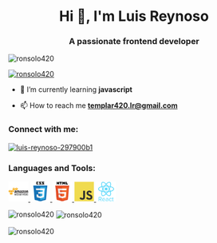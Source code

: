 <h1 align="center">Hi 👋, I'm Luis Reynoso</h1>
<h3 align="center">A passionate frontend developer</h3>

<p align="left"> <img src="https://komarev.com/ghpvc/?username=ronsolo420&label=Profile%20views&color=0e75b6&style=flat" alt="ronsolo420" /> </p>

<p align="left"> <a href="https://github.com/ryo-ma/github-profile-trophy"><img src="https://github-profile-trophy.vercel.app/?username=ronsolo420" alt="ronsolo420" /></a> </p>

- 🌱 I’m currently learning **javascript**

- 📫 How to reach me **templar420.lr@gmail.com**

<h3 align="left">Connect with me:</h3>
<p align="left">
<a href="https://linkedin.com/in/luis-reynoso-297900b1" target="blank"><img align="center" src="https://raw.githubusercontent.com/rahuldkjain/github-profile-readme-generator/master/src/images/icons/Social/linked-in-alt.svg" alt="luis-reynoso-297900b1" height="30" width="40" /></a>
</p>

<h3 align="left">Languages and Tools:</h3>
<p align="left"> <a href="https://aws.amazon.com" target="_blank" rel="noreferrer"> <img src="https://raw.githubusercontent.com/devicons/devicon/master/icons/amazonwebservices/amazonwebservices-original-wordmark.svg" alt="aws" width="40" height="40"/> </a> <a href="https://www.w3schools.com/css/" target="_blank" rel="noreferrer"> <img src="https://raw.githubusercontent.com/devicons/devicon/master/icons/css3/css3-original-wordmark.svg" alt="css3" width="40" height="40"/> </a> <a href="https://www.w3.org/html/" target="_blank" rel="noreferrer"> <img src="https://raw.githubusercontent.com/devicons/devicon/master/icons/html5/html5-original-wordmark.svg" alt="html5" width="40" height="40"/> </a> <a href="https://developer.mozilla.org/en-US/docs/Web/JavaScript" target="_blank" rel="noreferrer"> <img src="https://raw.githubusercontent.com/devicons/devicon/master/icons/javascript/javascript-original.svg" alt="javascript" width="40" height="40"/> </a> <a href="https://reactjs.org/" target="_blank" rel="noreferrer"> <img src="https://raw.githubusercontent.com/devicons/devicon/master/icons/react/react-original-wordmark.svg" alt="react" width="40" height="40"/> </a> </p>

<p><img align="left" src="https://github-readme-stats.vercel.app/api/top-langs?username=ronsolo420&show_icons=true&locale=en&layout=compact" alt="ronsolo420" /></p>

<p>&nbsp;<img align="center" src="https://github-readme-stats.vercel.app/api?username=ronsolo420&show_icons=true&locale=en" alt="ronsolo420" /></p>

<p><img align="center" src="https://github-readme-streak-stats.herokuapp.com/?user=ronsolo420&" alt="ronsolo420" /></p>

